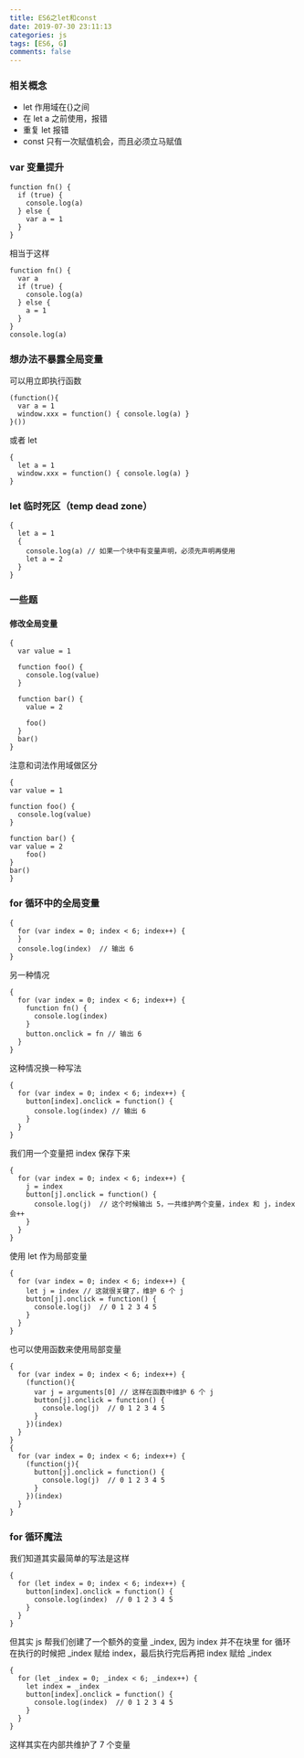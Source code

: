 ```yaml
---
title: ES6之let和const
date: 2019-07-30 23:11:13
categories: js
tags: [ES6, G]
comments: false
---
```


### 相关概念

- let 作用域在{}之间
- 在 let a 之前使用，报错
- 重复 let 报错
- const 只有一次赋值机会，而且必须立马赋值

### var 变量提升

    function fn() {
      if (true) {
        console.log(a)
      } else {
        var a = 1
      }
    }

相当于这样

    function fn() {
      var a
      if (true) {
        console.log(a)
      } else {
        a = 1
      }
    }
    console.log(a)

### 想办法不暴露全局变量

可以用立即执行函数

    (function(){
      var a = 1
      window.xxx = function() { console.log(a) }
    }())

或者 let

    {
      let a = 1
      window.xxx = function() { console.log(a) }
    }

### let 临时死区（temp dead zone）

    {
      let a = 1
      {
        console.log(a) // 如果一个块中有变量声明，必须先声明再使用
        let a = 2
      }
    }

### 一些题

#### 修改全局变量

    {
      var value = 1

      function foo() {
        console.log(value)
      }

      function bar() {
        value = 2

        foo()
      }
      bar()
    }

注意和词法作用域做区分

    {
    var value = 1

    function foo() {
      console.log(value)
    }

    function bar() {
    var value = 2
        foo()
    }
    bar()
    }

### for 循环中的全局变量

    {
      for (var index = 0; index < 6; index++) {
      }
      console.log(index)  // 输出 6
    }

另一种情况

    {
      for (var index = 0; index < 6; index++) {
        function fn() {
          console.log(index)
        }
        button.onclick = fn // 输出 6
      }
    }

这种情况换一种写法

    {
      for (var index = 0; index < 6; index++) {
        button[index].onclick = function() {
          console.log(index) // 输出 6
        }
      }
    }

我们用一个变量把 index 保存下来

    {
      for (var index = 0; index < 6; index++) {
        j = index
        button[j].onclick = function() {
          console.log(j)  // 这个时候输出 5，一共维护两个变量，index 和 j，index会++
        }
      }
    }

使用 let 作为局部变量

    {
      for (var index = 0; index < 6; index++) {
        let j = index // 这就很关键了，维护 6 个 j
        button[j].onclick = function() {
          console.log(j)  // 0 1 2 3 4 5
        }
      }
    }

也可以使用函数来使用局部变量

    {
      for (var index = 0; index < 6; index++) {
        (function(){
          var j = arguments[0] // 这样在函数中维护 6 个 j
          button[j].onclick = function() {
            console.log(j)  // 0 1 2 3 4 5
          }
        })(index)
      }
    }
    {
      for (var index = 0; index < 6; index++) {
        (function(j){
          button[j].onclick = function() {
            console.log(j)  // 0 1 2 3 4 5
          }
        })(index)
      }
    }

### for 循环魔法

我们知道其实最简单的写法是这样

    {
      for (let index = 0; index < 6; index++) {
        button[index].onclick = function() {
          console.log(index)  // 0 1 2 3 4 5
        }
      }
    }

但其实 js 帮我们创建了一个额外的变量 \_index, 因为 index 并不在块里
for 循环在执行的时候把 \_index 赋给 index，最后执行完后再把 index 赋给 \_index

    {
      for (let _index = 0; _index < 6; _index++) {
        let index = _index
        button[index].onclick = function() {
          console.log(index)  // 0 1 2 3 4 5
        }
      }
    }

这样其实在内部共维护了 7 个变量
